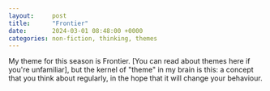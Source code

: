 ```yaml
---
layout: 	post
title:  	"Frontier"
date:   	2024-03-01 08:48:00 +0000
categories: non-fiction, thinking, themes
---
```


My theme for this season is Frontier. [You can read about themes here if you're unfamiliar], but the kernel of "theme" in my brain is this: a concept that you think about regularly, in the hope that it will change your behaviour.

